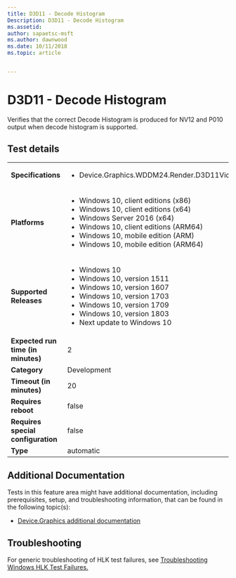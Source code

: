 ```yaml
---
title: D3D11 - Decode Histogram
Description: D3D11 - Decode Histogram
ms.assetid: 
author: sapaetsc-msft
ms.author: dawnwood
ms.date: 10/11/2018
ms.topic: article


---
```


# D3D11 - Decode Histogram

Verifies that the correct Decode Histogram is produced for NV12 and P010 output when decode histogram is supported.

## Test details
|||
|---|---|
| **Specifications**  | <ul><li>Device.Graphics.WDDM24.Render.D3D11VideoDecoding</li></ul> |  
| **Platforms**   | <ul><li>Windows 10, client editions (x86)</li><li>Windows 10, client editions (x64)</li><li>Windows Server 2016 (x64)</li><li>Windows 10, client editions (ARM64)</li><li>Windows 10, mobile edition (ARM)</li><li>Windows 10, mobile edition (ARM64)</li></ul> |
| **Supported Releases** | <ul><li>Windows 10</li><li>Windows 10, version 1511</li><li>Windows 10, version 1607</li><li>Windows 10, version 1703</li><li>Windows 10, version 1709</li><li>Windows 10, version 1803</li><li>Next update to Windows 10</li></ul> |
|**Expected run time (in minutes)**| 2 |
|**Category**| Development |
|**Timeout (in minutes)**| 20 |
|**Requires reboot**| false |
|**Requires special configuration**| false |
|**Type**| automatic |




## Additional Documentation
Tests in this feature area might have additional documentation, including prerequisites, setup, and troubleshooting information, that can be found in the following topic(s): <ul><li>[Device.Graphics additional documentation](device-graphics-additional-documentation.md)</li></ul>

## Troubleshooting
For generic troubleshooting of HLK test failures, see [Troubleshooting Windows HLK Test Failures.](..\user\troubleshooting-windows-hlk-test-failures.md)